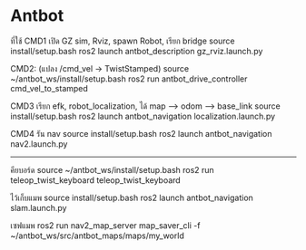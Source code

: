 # Antbot
ที่ใช้
CMD1 เปิด GZ sim, Rviz, spawn Robot, เรียก bridge
source install/setup.bash
ros2 launch antbot_description gz_rviz.launch.py	

CMD2: (แปลง /cmd_vel → TwistStamped)
source ~/antbot_ws/install/setup.bash
ros2 run antbot_drive_controller cmd_vel_to_stamped

CMD3 เรียก efk, robot_localization, ได้ map --> odom --> base_link
source install/setup.bash
ros2 launch antbot_navigation localization.launch.py

CMD4 รัน nav
source install/setup.bash
ros2 launch antbot_navigation nav2.launch.py

---------------------------------------------------

คียบอร์ด
source ~/antbot_ws/install/setup.bash
ros2 run teleop_twist_keyboard teleop_twist_keyboard

ไว้เก็บแมพ
source install/setup.bash
ros2 launch antbot_navigation slam.launch.py


เซฟแมพ
ros2 run nav2_map_server map_saver_cli -f ~/antbot_ws/src/antbot_maps/maps/my_world

